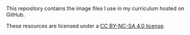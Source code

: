 This repository contains the image files I use in my curriculum hosted on GitHub.

These resources are licensed under a [CC BY-NC-SA 4.0 license](https://creativecommons.org/licenses/by-nc-sa/4.0/).